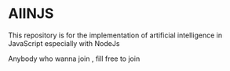 # AIINJS
This repository is for the implementation of artificial intelligence in JavaScript especially with NodeJs

Anybody who wanna join , fill free to join
